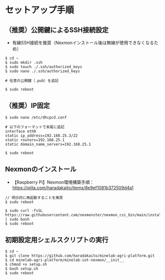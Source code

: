 # セットアップ手順

## （推奨）公開鍵によるSSH接続設定

- 有線SSH接続を推奨（Nexmonインストール後は無線が使用できなくなるため）

```
$ cd ~
$ sudo mkdir .ssh
$ sudo touch ./.ssh/authorized_keys
$ sudo nano ./.ssh/authorized_keys

# 任意の公開鍵（.pub）を追記

$ sudo reboot
```

## （推奨）IP固定

```
$ sudo nano /etc/dhcpcd.conf

# 以下のフォーマットで末尾に追記
interface eth0
static ip_address=192.168.25.3/22
static routers=192.168.25.1
static domain_name_servers=192.168.25.1

$ sudo reboot
```

## Nexmonのインストール

- 【Raspberry Pi】Nexmon環境構築手順：https://qiita.com/haradakaito/items/8e9ef1081b372509d4a1

```
// 明示的に再起動することを推奨
$ sudo reboot

$ sudo curl -fsSL https://raw.githubusercontent.com/nexmonster/nexmon_csi_bin/main/install.sh | sudo bash
$ sudo reboot
```

## 初期設定用シェルスクリプトの実行

```
$ cd ~
$ git clone https://github.com/haradakaito/minelab-agri-platform.git
$ cd minelab-agri-platform/minelab-iot-nexmon/__init__
$ chmod +x setup.sh
$ bash setup.sh
$ sudo reboot
```